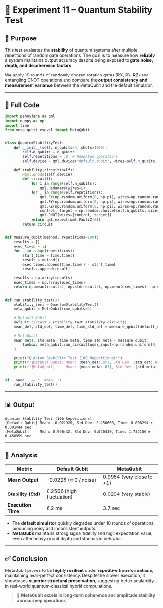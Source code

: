 # 🧮 Experiment 11 – Quantum Stability Test

## 🎯 Purpose

This test evaluates the **stability** of quantum systems after multiple repetitions of random gate operations. The goal is to measure how **reliably** a system maintains output accuracy despite being exposed to **gate noise, depth, and decoherence factors**.

We apply 10 rounds of randomly chosen rotation gates (RX, RY, RZ) and entangling CNOT operations and compare the **output consistency and measurement variance** between the MetaQubit and the default simulator.

---

## 🧾 Full Code

```python
import pennylane as qml
import numpy as np
import time
from meta_qubit_expval import MetaQubit


class QuantumStabilityTest:
    def __init__(self, n_qubits=4, shots=1000):
        self.n_qubits = n_qubits
        self.repetitions = 10  # Repeated operations
        self.device = qml.device("default.qubit", wires=self.n_qubits, shots=shots)

    def stability_circuit(self):
        @qml.qnode(self.device)
        def circuit():
            for i in range(self.n_qubits):
                qml.Hadamard(wires=i)
            for _ in range(self.repetitions):
                qml.RX(np.random.uniform(0, np.pi), wires=np.random.randint(0, self.n_qubits))
                qml.RY(np.random.uniform(0, np.pi), wires=np.random.randint(0, self.n_qubits))
                qml.RZ(np.random.uniform(0, np.pi), wires=np.random.randint(0, self.n_qubits))
                control, target = np.random.choice(self.n_qubits, size=2, replace=False)
                qml.CNOT(wires=[control, target])
            return qml.expval(qml.PauliZ(0))
        return circuit


def measure_qubit(method, repetitions=100):
    results = []
    exec_times = []
    for _ in range(repetitions):
        start_time = time.time()
        result = method()
        exec_times.append(time.time() - start_time)
        results.append(result)

    results = np.array(results)
    exec_times = np.array(exec_times)
    return np.mean(results), np.std(results), np.mean(exec_times), np.std(exec_times)


def run_stability_test():
    stability_test = QuantumStabilityTest()
    meta_qubit = MetaQubit(num_qubits=4)

    # Default Qubit
    default_circuit = stability_test.stability_circuit()
    mean_def, std_def, time_def, time_std_def = measure_qubit(default_circuit, 100)

    # MetaQubit
    mean_meta, std_meta, time_meta, time_std_meta = measure_qubit(
        lambda: meta_qubit.run_circuit(user_input=np.random.uniform(0, 1, size=4)), 100
    )

    print("Quantum Stability Test (100 Repetitions):")
    print(f"[Default Qubit] Mean: {mean_def:.6f}, Std Dev: {std_def:.6f}, Time: {time_def:.6f} ± {time_std_def:.6f} sec")
    print(f"[MetaQubit]     Mean: {mean_meta:.6f}, Std Dev: {std_meta:.6f}, Time: {time_meta:.6f} ± {time_std_meta:.6f} sec")


if __name__ == "__main__":
    run_stability_test()
```

---

## 📊 Output

```
Quantum Stability Test (100 Repetitions):
[Default Qubit] Mean: -0.022920, Std Dev: 0.256603, Time: 0.006290 ± 0.001444 sec
[MetaQubit]     Mean: 0.996432, Std Dev: 0.020430, Time: 3.732156 ± 0.458859 sec
```

---

## 📌 Analysis

| Metric              | Default Qubit            | MetaQubit                 |
|---------------------|--------------------------|---------------------------|
| **Mean Output**     | -0.0229 (≈ 0 / noise)     | 0.9964 (very close to +1) |
| **Stability (Std)** | 0.2566 (high fluctuation) | 0.0204 (very stable)      |
| **Execution Time**  | 6.2 ms                   | 3.7 sec                   |

- The **default simulator** quickly degrades under 10 rounds of operations, producing noisy and inconsistent outputs.
- **MetaQubit** maintains strong signal fidelity and high expectation value, even after heavy circuit depth and stochastic behavior.

---

## ✅ Conclusion

MetaQubit proves to be **highly resilient** under **repetitive transformations**, maintaining near-perfect consistency. Despite the slower execution, it showcases **superior structural preservation**, suggesting better scalability in real-world quantum-classical hybrid computations.

> 🧠 **MetaQubit excels in long-term coherence and amplitude stability across deep operations.**
